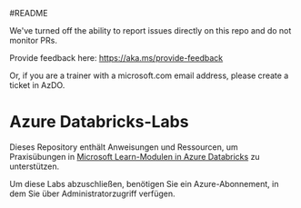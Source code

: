 #README

We've turned off the ability to report issues directly on this repo and do not monitor PRs.

Provide feedback here: https://aka.ms/provide-feedback

Or, if you are a trainer with a microsoft.com email address, please create a ticket in AzDO.

# Azure Databricks-Labs

Dieses Repository enthält Anweisungen und Ressourcen, um Praxisübungen in [Microsoft Learn-Modulen in Azure Databricks](https://docs.microsoft.com/training/paths/data-engineer-azure-databricks/) zu unterstützen.

Um diese Labs abzuschließen, benötigen Sie ein Azure-Abonnement, in dem Sie über Administratorzugriff verfügen.
